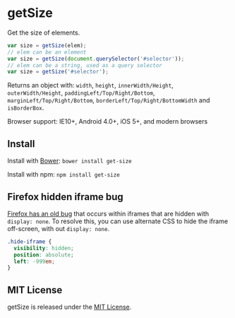 # getSize

Get the size of elements.

```js
var size = getSize(elem);
// elem can be an element
var size = getSize(document.querySelector('#selector'));
// elem can be a string, used as a query selector
var size = getSize('#selector');
```

Returns an object with: `width`, `height`, `innerWidth/Height`, `outerWidth/Height`, `paddingLeft/Top/Right/Bottom`, `marginLeft/Top/Right/Bottom`, `borderLeft/Top/Right/BottomWidth` and `isBorderBox`.

Browser support: IE10+, Android 4.0+, iOS 5+, and modern browsers

## Install

Install with [Bower](http://bower.io): `bower install get-size`

Install with npm: `npm install get-size`

## Firefox hidden iframe bug

[Firefox has an old bug](https://bugzilla.mozilla.org/show_bug.cgi?id=548397) that occurs within iframes that are hidden with `display: none`. To resolve this, you can use alternate CSS to hide the iframe off-screen, with out `display: none`.

```css
.hide-iframe {
  visibility: hidden;
  position: absolute;
  left: -999em;
}
```

## MIT License

getSize is released under the [MIT License](http://desandro.mit-license.org/).

